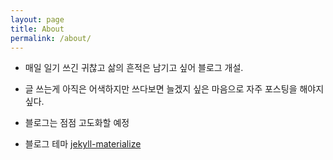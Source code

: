 ```yaml
---
layout: page
title: About
permalink: /about/
---
```


- 매일 일기 쓰긴 귀찮고 삶의 흔적은 남기고 싶어 블로그 개설.

- 글 쓰는게 아직은 어색하지만 쓰다보면 늘겠지 싶은 마음으로 자주 포스팅을 해야지 싶다.

- 블로그는 점점 고도화할 예정

- 블로그 테마 [jekyll-materialize](https://github.com/yuune/jekyll-materialize)